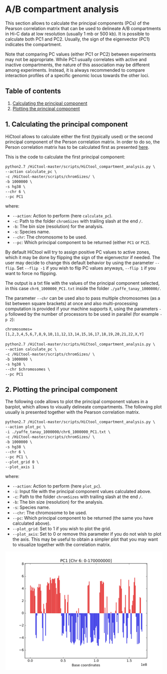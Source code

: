 # A/B compartment analysis

This section allows to calculate the principal components (PCs) of the Pearson correlation matrix that can be used to delineate A/B compartments in Hi-C data at low resolution (usually 1 mb or 500 kb). It is possible to calculate both PC1 and PC2. Usually, the sign of the eigenvector (PC1) indicates the compartment.

Note that comparing PC values (either PC1 or PC2) between experiments may not be appropriate. While PC1 usually correlates with active and inactive compartments, the nature of this association may be different among experiments. Instead, it is always recommended to compare interaction profiles of a specific genomic locus towards the other loci.

## Table of contents

1. [Calculating the principal component](#1-calculating-the-principal-component)
2. [Plotting the principal component](#2-plotting-the-principal-component)

## 1. Calculating the principal component

HiCtool allows to calculate either the first (typically used) or the second principal component of the Person correlation matrix. In order to do so, the Person correlation matrix has to be calculated first as presented [here](/tutorial/normalization-yaffe-tanay.md#22-normalizing-enrichment-oe-data-and-calculating-the-pearson-correlation-matrix).

This is the code to calculate the first principal component:
```unix
python2.7 /HiCtool-master/scripts/HiCtool_compartment_analysis.py \
--action calculate_pc \
-c /HiCtool-master/scripts/chromSizes/ \
-b 1000000 \
-s hg38 \
--chr 6 \
--pc PC1
```

where:

- ``--action``: Action to perform (here ``calculate_pc``).
- ``-c``: Path to the folder ``chromSizes`` with trailing slash at the end ``/``.
- ``-b``: The bin size (resolution) for the analysis.
- ``-s``: Species name.
- ``--chr``: The chromosome to be used.
- ``--pc``: Which principal component to be returned (either ``PC1`` or ``PC2``).

By default HiCtool will try to assign positive PC values to active zones, which it may be done by flipping the sign of the eigenvector if needed. The user may decide to change this default behavior by using the parameter ``--flip``. Set ``--flip -1`` if you wish to flip PC values anyways, ``--flip 1`` if you want to force no flipping.

The output is a txt file with the values of the principal component selected, in this case ``chr6_1000000_PC1.txt`` inside the folder ``./yaffe_tanay_1000000/``.

The parameter ``--chr`` can be used also to pass multiple chromosomes (as a list between square brackets) at once and also multi-processing computation is provided if your machine supports it, using the parameters ``-p`` followed by the number of processors to be used in parallel (for example ``-p 2``):
```unix
chromosomes=[1,2,3,4,5,6,7,8,9,10,11,12,13,14,15,16,17,18,19,20,21,22,X,Y]

python2.7 /HiCtool-master/scripts/HiCtool_compartment_analysis.py \
--action calculate_pc \
-c /HiCtool-master/scripts/chromSizes/ \
-b 1000000 \
-s hg38 \
--chr $chromosomes \
--pc PC1
```

## 2. Plotting the principal component

The following code allows to plot the principal component values in a barplot, which allows to visually delineate compartments. The following plot usually is presented together with the Pearson correlation matrix.

```unix
python2.7 /HiCtool-master/scripts/HiCtool_compartment_analysis.py \
--action plot_pc \
-i ./yaffe_tanay_1000000/chr6_1000000_PC1.txt \
-c /HiCtool-master/scripts/chromSizes/ \
-b 1000000 \
-s hg38 \
--chr 6 \
--pc PC1 \
--plot_grid 0 \
--plot_axis 1
```

where:

- ``--action``: Action to perform (here ``plot_pc``).
- ``-i``: Input file with the principal component values calculated above.
- ``-c``: Path to the folder ``chromSizes`` with trailing slash at the end ``/``.
- ``-b``: The bin size (resolution) for the analysis.
- ``-s``: Species name.
- ``--chr``: The chromosome to be used.
- ``--pc``: Which principal component to be returned (the same you have calculated above).
- ``--plot_grid``: Set to 1 if you wish to plot the grid.
- ``--plot_axis``: Set to 0 or remove this parameter if you do not wish to plot the axis. This may be useful to obtain a simpler plot that you may want to visualize together with the correlation matrix.


![](/figures/HiCtool_chr6_1mb_PC1.png)
